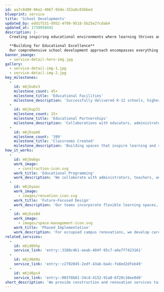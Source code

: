 ```yaml
---
id: aa7c8d00-96e2-4067-93de-353a8c036bed
blueprint: service
title: 'School Developments'
updated_by: edd1f531-d952-4f09-9518-5b25e2fcdab4
updated_at: 1739950441
description: |-
  Creating inspiring educational environments where learning thrives and communities grow. At Orion Construction, our school development services deliver facilities that support modern educational approaches while providing safe, engaging spaces for students and faculty.

  **Building for Educational Excellence**
  Our comprehensive school development approach encompasses everything from initial educational programming through construction and commissioning. We create learning environments that balance pedagogical needs, operational efficiency, and long-term flexibility.
banner_imange:
  - service-detail-hero-img.jpg
gallery:
  - service-detail-img-1.jpg
  - service-detail-img-2.jpg
key_milestones:
  -
    id: m6jbu6v3
    milestone_count: 45+
    milestone_title: 'Educational Facilities'
    milestone_description: 'Successfully delivered K-12 schools, higher education buildings, and specialized learning centers'
  -
    id: m6jbup31
    milestone_count: 15+
    milestone_title: 'Educational Partnerships'
    milestone_description: 'Collaborations with educators, administrators, and educational consultants'
  -
    id: m6jbvpm6
    milestone_count: '399'
    milestone_title: 'Classrooms Created'
    milestone_description: 'Building spaces that inspire learning and support diverse teaching methodologies'
how_it_works:
  -
    id: m6jbwbgu
    work_image:
      - construction-icon.svg
    work_title: 'Educational Programming'
    work_description: 'We collaborate with administrators, teachers, and community stakeholders to understand specific educational objectives, teaching approaches, and student needs before developing facility plans.'
  -
    id: m6jbyaac
    work_image:
      - images/renvation-icon.svg
    work_title: 'Future-Focused Design'
    work_description: 'Our teams incorporate flexible learning spaces, technology integration, and sustainable features that support evolving educational practices while providing long-term value.'
  -
    id: m6jbzo8d
    work_image:
      - images/space-management-icon.svg
    work_title: 'Phased Implementation'
    work_description: 'For occupied campus renovations, we develop careful staging plans that minimize disruption to ongoing educational activities while maintaining strict safety protocols.'
related_services:
  -
    id: m6jd6hhp
    service_link: 'entry::3388c4b1-aeab-484f-95c7-a6e7f7423161'
  -
    id: m6jd6m9o
    service_link: 'entry::c2702045-2edf-43ab-ba4c-fe8ed2dfeb49'
  -
    id: m6jd6ps4
    service_link: 'entry::003f8b81-34cd-4152-91a8-6f20c16ee0d0'
short_description: 'We provide construction and renovation services tailored to educational facilities. Our team ensures that school projects are completed on time, within budget, and with attention to safety, functionality, and sustainability.'
---
```

